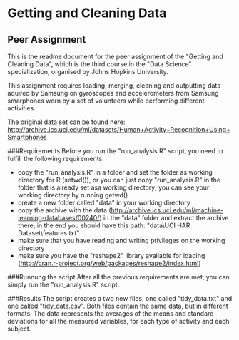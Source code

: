 Getting and Cleaning Data 
=========================

Peer Assignment
---------------

This is the readme document for the peer assignment of the "Getting and Cleaning Data", which is the third course in the "Data Science" specialization, organised by Johns Hopkins University.

This assignment requires loading, merging, cleaning and outputting data aquired by Samsung on gyroscopes and accelerometers from Samsung smarphones worn by a set of volunteers while performing different activities.

The original data set can be found here:
http://archive.ics.uci.edu/ml/datasets/Human+Activity+Recognition+Using+Smartphones


###Requirements
Before you run the "run_analysis.R" script, you need to fulfill the following requirements:
- copy the "run_analysis.R" in a folder and set the folder as working directory for R (setwd()), or you can just copy "run_analysis.R" in the folder that is already set asa working directory; you can see your working directory by running getwd()
- create a new folder called "data" in your working directory
- copy the archive with the data (http://archive.ics.uci.edu/ml/machine-learning-databases/00240/) in the "data" folder and extract the archive there; in the end you should have this path: "data\UCI HAR Dataset\features.txt"
- make sure that you have reading and writing privileges on the working directory 
- make sure you have the "reshape2" library available for loading (http://cran.r-project.org/web/packages/reshape2/index.html)


###Runnung the script
After all the previous requirements are met, you can simply run the "run_analysis.R" script.


###Results
The script creates a two new files, one called "tidy_data.txt" and one called "tidy_data.csv". Both files contain the same data, but in different formats.
The data represents the averages of the means and standard deviations for all the measured variables, for each type of activity and each subject.

